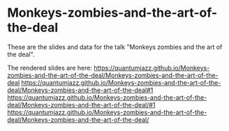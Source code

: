 # Monkeys-zombies-and-the-art-of-the-deal

These are the slides and data for the talk "Monkeys zombies and the art of the deal".

The rendered slides are here: 
https://quantumjazz.github.io/Monkeys-zombies-and-the-art-of-the-deal/Monkeys-zombies-and-the-art-of-the-deal
https://quantumjazz.github.io/Monkeys-zombies-and-the-art-of-the-deal/Monkeys-zombies-and-the-art-of-the-deal#1
https://quantumjazz.github.io/Monkeys-zombies-and-the-art-of-the-deal/Monkeys-zombies-and-the-art-of-the-deal/#1
https://quantumjazz.github.io/Monkeys-zombies-and-the-art-of-the-deal/Monkeys-zombies-and-the-art-of-the-deal/


